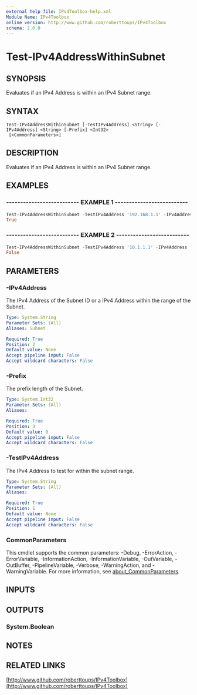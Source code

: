 ```yaml
---
external help file: IPv4Toolbox-help.xml
Module Name: IPv4Toolbox
online version: http://www.github.com/roberttoups/IPv4Toolbox
schema: 2.0.0
---
```


# Test-IPv4AddressWithinSubnet

## SYNOPSIS
Evaluates if an IPv4 Address is within an IPv4 Subnet range.

## SYNTAX

```
Test-IPv4AddressWithinSubnet [-TestIPv4Address] <String> [-IPv4Address] <String> [-Prefix] <Int32>
 [<CommonParameters>]
```

## DESCRIPTION
Evaluates if an IPv4 Address is within an IPv4 Subnet range.

## EXAMPLES

### -------------------------- EXAMPLE 1 --------------------------

```powershell
Test-IPv4AddressWithinSubnet -TestIPv4Address '192.168.1.1' -IPv4Address '192.168.1.0' -Prefix 24
True
```

### -------------------------- EXAMPLE 2 --------------------------

```powershell
Test-IPv4AddressWithinSubnet -TestIPv4Address '10.1.1.1' -IPv4Address '192.168.0.0' -Prefix 16
False
```

## PARAMETERS

### -IPv4Address
The IPv4 Address of the Subnet ID or a IPv4 Address within the range of the Subnet.

```yaml
Type: System.String
Parameter Sets: (All)
Aliases: Subnet

Required: True
Position: 2
Default value: None
Accept pipeline input: False
Accept wildcard characters: False
```

### -Prefix
The prefix length of the Subnet.

```yaml
Type: System.Int32
Parameter Sets: (All)
Aliases:

Required: True
Position: 3
Default value: 0
Accept pipeline input: False
Accept wildcard characters: False
```

### -TestIPv4Address
The IPv4 Address to test for within the subnet range.

```yaml
Type: System.String
Parameter Sets: (All)
Aliases:

Required: True
Position: 1
Default value: None
Accept pipeline input: False
Accept wildcard characters: False
```

### CommonParameters
This cmdlet supports the common parameters: -Debug, -ErrorAction, -ErrorVariable, -InformationAction, -InformationVariable, -OutVariable, -OutBuffer, -PipelineVariable, -Verbose, -WarningAction, and -WarningVariable. For more information, see [about_CommonParameters](http://go.microsoft.com/fwlink/?LinkID=113216).

## INPUTS

## OUTPUTS

### System.Boolean
## NOTES

## RELATED LINKS

[http://www.github.com/roberttoups/IPv4Toolbox](http://www.github.com/roberttoups/IPv4Toolbox)

